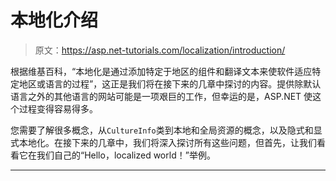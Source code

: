 # 本地化介绍

> 原文：<https://asp.net-tutorials.com/localization/introduction/>

根据维基百科，“本地化是通过添加特定于地区的组件和翻译文本来使软件适应特定地区或语言的过程”，这正是我们将在接下来的几章中探讨的内容。提供除默认语言之外的其他语言的网站可能是一项艰巨的工作，但幸运的是，ASP.NET 使这个过程变得容易得多。

您需要了解很多概念，从`CultureInfo`类到本地和全局资源的概念，以及隐式和显式本地化。在接下来的几章中，我们将深入探讨所有这些问题，但首先，让我们看看它在我们自己的“Hello，localized world！”举例。

* * *